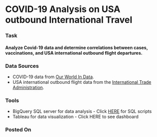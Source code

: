 # COVID-19 Analysis on USA outbound International Travel

### Task

#### Analyze Covid-19 data and determine correlations between cases, vaccinations, and USA international outbound flight departures.

### Data Sources

* COVID-19 data from [Our World In Data](https://ourworldindata.org/covid-deaths).
* USA international outbound flight data from the [International Trade Administration](https://www.trade.gov/us-international-air-travel-statistics-i-92-data).

### Tools

* BigQuery SQL server for data analysis - Click [HERE](https://github.com/davis7887/COVID-19-Analysis/blob/main/covid_usa_travel.sql) for SQL scripts
* Tableau for data visualization - Click HERE to see dashboard

### Posted On

